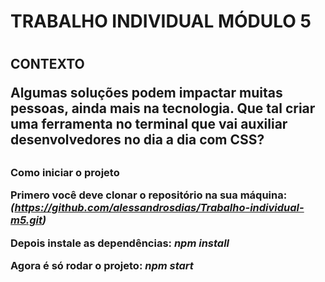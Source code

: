 <h1> TRABALHO INDIVIDUAL MÓDULO 5 <H1>

<H2> CONTEXTO
  
  Algumas soluções podem impactar muitas pessoas, ainda mais na
tecnologia. Que tal criar uma ferramenta no terminal que vai auxiliar
desenvolvedores no dia a dia com CSS?
  
<H2>

<H3> Como iniciar o projeto

Primero você deve clonar o repositório na sua máquina:
*(https://github.com/alessandrosdias/Trabalho-individual-m5.git)*

Depois instale as dependências:
*npm install*

Agora é só rodar o projeto:
*npm start*
